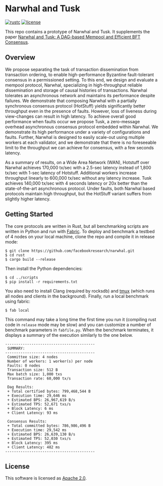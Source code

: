 # Narwhal and Tusk

[![rustc](https://img.shields.io/badge/rustc-1.48+-blue?style=flat-square&logo=rust)](https://www.rust-lang.org)
[![license](https://img.shields.io/badge/license-Apache-blue.svg?style=flat-square)](LICENSE)

This repo contains a prototype of Narwhal and Tusk. It supplements the paper [Narwhal and Tusk: A DAG-based Mempool and Efficient BFT Consensus](https://arxiv.org/pdf/2105.11827.pdf).

## Overview
We propose separating the task of transaction dissemination from transaction ordering, to enable high-performance
Byzantine fault-tolerant consensus in a permissioned setting. To this end, we design and evaluate a mempool protocol,
Narwhal, specializing in high-throughput reliable dissemination and storage of causal histories of transactions. Narwhal
tolerates an asynchronous network and maintains its performance despite failures. We demonstrate that composing
Narwhal with a partially synchronous consensus protocol (HotStuff) yields significantly better throughput even in the
presence of faults. However, loss of liveness during view-changes can result in high latency. To achieve overall good
performance when faults occur we propose Tusk, a zero-message overhead asynchronous consensus protocol embedded within Narwhal. We demonstrate its high performance under a variety of configurations and faults. Further, Narwhal is designed to easily scale-out using multiple workers at each validator, and we demonstrate that there is no foreseeable limit to the throughput we can achieve for consensus,
with a few seconds latency.

As a summary of results, on a Wide Area Network (WAN), Hotstuff over Narwhal achieves 170,000 tx/sec with a 2.5-sec
latency instead of 1,800 tx/sec with 1-sec latency of Hotstuff. 
Additional workers increase throughput linearly to 600,000
tx/sec without any latency increase. Tusk achieves 140,000
tx/sec with 4 seconds latency or 20x better than the state-of-the-art asynchronous protocol. Under faults, both Narwhal
based protocols maintain high throughput, but the HotStuff
variant suffers from slightly higher latency.

## Getting Started
The core protocols are written in Rust, but all benchmarking scripts are written in Python and run with [Fabric](http://www.fabfile.org/).
To deploy and benchmark a testbed of 4 nodes on your local machine, clone the repo and compile it in release mode:
```
$ git clone https://github.com/facebookresearch/narwhal.git
$ cd rust
$ cargo build --release
```
Then install the Python dependencies:
```
$ cd ../scripts
$ pip install -r requirements.txt
```
You also need to install Clang (required by rocksdb) and [tmux](https://linuxize.com/post/getting-started-with-tmux/#installing-tmux) (which runs all nodes and clients in the background). Finally, run a local benchmark using fabric:
```
$ fab local
```
This command may take a long time the first time you run it (compiling rust code in `release` mode may be slow) and you can customize a number of benchmark parameters in `fabfile.py`. When the benchmark terminates, it displays a summary of the execution similarly to the one below.
```
-----------------------------------------
 SUMMARY:
-----------------------------------------
 Committee size: 4 nodes
 Number of workers: 1 worker(s) per node
 Faults: 0 nodes
 Transaction size: 512 B
 Max batch size: 1,000 txs
 Transaction rate: 60,000 tx/s

 Dag Results:
 + Total certified bytes: 799,468,544 B
 + Execution time: 29,646 ms
 + Estimated BPS: 26,967,619 B/s
 + Estimated TPS: 52,671 txs/s
 + Block Latency: 6 ms
 + Client Latency: 93 ms

 Consensus Results:
 + Total committed bytes: 786,986,496 B
 + Execution time: 29,542 ms
 + Estimated BPS: 26,639,130 B/s
 + Estimated TPS: 52,030 txs/s
 + Block Latency: 395 ms
 + Client Latency: 482 ms
-----------------------------------------
```

## License
This software is licensed as [Apache 2.0](LICENSE).

